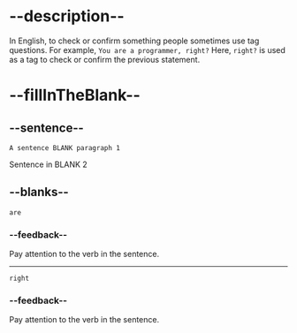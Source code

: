 # --description--

In English, to check or confirm something people sometimes use tag questions. For example, `You are a programmer, right?` Here, `right?` is used as a tag to check or confirm the previous statement.

# --fillInTheBlank--

## --sentence--

`A sentence BLANK paragraph 1`

Sentence in BLANK 2

## --blanks--

`are`

### --feedback--

Pay attention to the verb in the sentence.

---

`right`

### --feedback--

Pay attention to the verb in the sentence.
